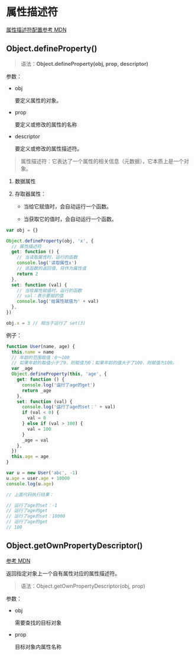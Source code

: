 # 属性描述符

[属性描述符配置参考 MDN](https://developer.mozilla.org/zh-CN/docs/Web/JavaScript/Reference/Global_Objects/Object/defineProperty)

## Object.defineProperty()

> 语法：**Object.defineProperty(obj, prop, descriptor)**

参数：

- obj

  要定义属性的对象。

- prop

  要定义或修改的属性的名称

- descriptor

  要定义或修改的属性描述符。

> 属性描述符：它表达了一个属性的相关信息（元数据），它本质上是一个对象。

1. 数据属性

2. 存取器属性：

   - 当给它赋值时，会自动运行一个函数。

   - 当获取它的值时，会自动运行一个函数。

```js
var obj = {}

Object.defineProperty(obj, 'x', {
  // 属性描述符
  get: function () {
    // 当读取属性时，运行的函数
    console.log('读取属性x')
    // 该函数的返回值，将作为属性值
    return 2
  },
  set: function (val) {
    // 当给属性赋值时，运行的函数
    // val：表示要赋的值
    console.log('给属性赋值为' + val)
  },
})

obj.x = 3 // 相当于运行了 set(3)
```

例子：

```js
function User(name, age) {
  this.name = name
  // 年龄的范围取值：0～100
  // 如果年龄的取值小于了0，则赋值为0；如果年龄的值大于了100，则赋值为100。
  var _age
  Object.defineProperty(this, 'age', {
    get: function () {
      console.log('运行了age的get')
      return _age
    },
    set: function (val) {
      console.log('运行了age的set：' + val)
      if (val < 0) {
        val = 0
      } else if (val > 100) {
        val = 100
      }
      _age = val
    },
  })
  this.age = age
}

var u = new User('abc', -1)
u.age = user.age + 10000
console.log(u.age)

// 上面代码执行结果：

// 运行了age的set：-1
// 运行了age的get
// 运行了age的set：10000
// 运行了age的get
// 100
```

## Object.getOwnPropertyDescriptor()

[参考 MDN](https://developer.mozilla.org/zh-CN/docs/Web/JavaScript/Reference/Global_Objects/Object/getOwnPropertyDescriptor)

返回指定对象上一个自有属性对应的属性描述符。

> 语法：Object.getOwnPropertyDescriptor(obj, prop)

参数：

- obj 

  需要查找的目标对象

- prop

  目标对象内属性名称
